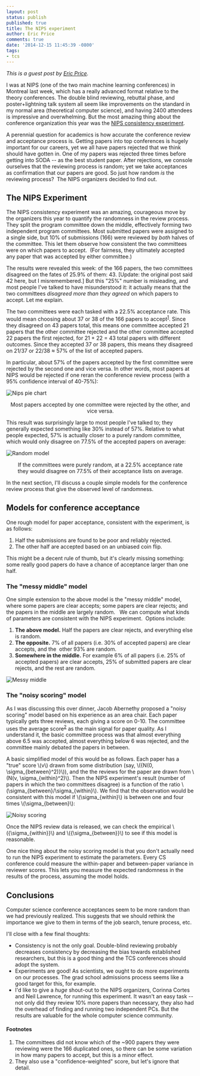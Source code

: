 ```yaml
---
layout: post
status: publish
published: true
title: The NIPS experiment
author: Eric Price
comments: true
date: '2014-12-15 11:45:39 -0800'
tags:
- tcs
---
```


*This is a guest post by [Eric Price](http://cs.utexas.edu/~ecprice/).*

I was at NIPS (one of the two main machine learning conferences) in Montreal last week, which has a really advanced format relative to the theory conferences. The double blind reviewing, rebuttal phase, and poster+lightning talk system all seem like improvements on the standard in my normal area (theoretical computer science), and having 2400 attendees is impressive and overwhelming. But the most amazing thing about the conference organization this year was the [NIPS consistency experiment](http://inverseprobability.com/2014/12/16/the-nips-experiment/).

A perennial question for academics is how accurate the conference review and acceptance process is. Getting papers into top conferences is hugely important for our careers, yet we all have papers rejected that we think should have gotten in. One of my papers was rejected three times before getting into SODA -- as the best student paper. After rejections, we console ourselves that the reviewing process is random; yet we take acceptances as confirmation that our papers are good. So just how random _is_ the reviewing process?  The NIPS organizers decided to find out.

## The NIPS Experiment

The NIPS consistency experiment was an amazing, courageous move by the organizers this year to quantify the randomness in the review process. They split the program committee down the middle, effectively forming two independent program committees. Most submitted papers were assigned to a single side, but 10% of submissions (166) were reviewed by _both_ halves of the committee. This let them observe how consistent the two committees were on which papers to accept.  (For fairness, they ultimately accepted any paper that was accepted by either committee.)

The results were revealed this week: of the 166 papers, the two committees disagreed on the fates of 25.9% of them: 43. [Update: the original post said 42 here, but I misremembered.] But this "25%" number is misleading, and most people I've talked to have misunderstood it: it actually means that the two committees _disagreed more than they agreed_ on which papers to accept. Let me explain.

The two committees were each tasked with a 22.5% acceptance rate. This would mean choosing about 37 or 38 of the 166 papers to accept<sup>[1](#footnotes)</sup>. Since they disagreed on 43 papers total, this means one committee accepted 21 papers that the other committee rejected and the other committee accepted 22 papers the first rejected, for 21 + 22 = 43 total papers with different outcomes. Since they accepted 37 or 38 papers, this means they disagreed on 21/37 or 22/38 ≈ 57% of the list of accepted papers.

In particular, about 57% of the papers accepted by the first committee were rejected by the second one and vice versa. In other words, most papers at NIPS would be rejected if one reran the conference review process (with a 95% confidence interval of 40-75%):


![Nips pie chart](/assets/nips-pie11.png)

<p style="text-align: center">Most papers accepted by one committee were rejected by the other, and vice versa.</p>

This result was surprisingly large to most people I've talked to; they generally expected something like 30% instead of 57%. Relative to what people expected, 57% is actually closer to a purely random committee, which would only disagree on 77.5% of the accepted papers on average:

![Random model](/assets/randomgraph2.png)


<p style="text-align: center">
If the committees were purely random, at a 22.5%
acceptance rate<br /> they would disagree on 77.5% of their acceptance lists on average.</p>

In the next section, I'll discuss a couple simple models for the conference review process that give the observed level of randomness.

## Models for conference acceptance

One rough model for paper acceptance, consistent with the experiment, is as follows:

1.  Half the submissions are found to be poor and reliably rejected.
2.  The other half are accepted based on an unbiased coin flip.

This might be a decent rule of thumb, but it's clearly missing something: some really good papers do have a chance of acceptance larger than one half.

### The "messy middle" model

One simple extension to the above model is the "messy middle" model, where some papers are clear accepts; some papers are clear rejects; and the papers in the middle are largely random.   We can compute what kinds of parameters are consistent with the NIPS experiment.  Options include:

1.  **The above model.** Half the papers are clear rejects, and everything else is random.
2.  **The opposite.** 7% of all papers (i.e. 30% of accepted papers) are clear accepts, and the  other 93% are random.
3.  **Somewhere in the middle.** For example 6% of all papers (i.e. 25% of accepted papers) are clear accepts, 25% of submitted papers are clear rejects, and the rest are random.

![Messy middle](/assets/messymiddle.png)

### The "noisy scoring" model

As I was discussing this over dinner, Jacob Abernethy proposed a "noisy scoring" model based on his experience as an area chair. Each paper typically gets three reviews, each giving a score on 0-10. The committee uses the average score<sup>[2](#footnotes)</sup> as the main signal for paper quality. As I understand it, the basic committee process was that almost everything above 6.5 was accepted, almost everything below 6 was rejected, and the committee mainly debated the papers in between.

A basic simplified model of this would be as follows. Each paper has a "true"
score \\(v\\) drawn from some distribution (say, \\({N(0,
\\sigma\_{between}^2)}\\)), and the the reviews for the paper are drawn
from \\(N(v, \\sigma\_{within}^2)\\). Then the NIPS experiment's
result (number of papers in which the two committees disagree) is a function
of the ratio \\(\\sigma\_{between}/\\sigma\_{within}\\). We find that
the observation would be consistent with this model if
\\(\\sigma\_{within}\\) is between one and four times \\(\\sigma\_{between}\\):

![Noisy scoring](/assets/noisyscoring2.png)

Once the NIPS review data is released, we can check the empirical
\\({\\sigma\_{within}}\\) and \\({\\sigma\_{between}}\\) to see if this model is reasonable.

One nice thing about the noisy scoring model is that you don't actually need to run the NIPS experiment to estimate the parameters. Every CS conference could measure the within-paper and between-paper variance in reviewer scores. This lets you measure the expected randomness in the results of the process, assuming the model holds.

## Conclusions

Computer science conference acceptances seem to be more random than we had previously realized. This suggests that we should rethink the importance we give to them in terms of the job search, tenure process, etc.

I'll close with a few final thoughts:

*   Consistency is not the only goal. Double-blind reviewing probably decreases consistency by decreasing the bias towards established researchers, but this is a good thing and the TCS conferences should adopt the system.
*   Experiments are good! As scientists, we ought to do more experiments on our processes. The grad school admissions process seems like a good target for this, for example.
*   I'd like to give a _huge_ shout-out to the NIPS organizers, Corinna Cortes and Neil Lawrence, for running this experiment. It wasn't an easy task -- not only did they review 10% more papers than necessary, they also had the overhead of finding and running two independent PCs. But the results are valuable for the whole computer science community.

#### Footnotes

1.  The committees did not know which of the ~900 papers they were reviewing were the 166 duplicated ones, so there can be some variation in how many papers to accept, but this is a minor effect.
2.  They also use a "confidence-weighted" score, but let's ignore that detail.
